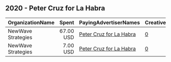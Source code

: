 ## 2020 - Peter Cruz for La Habra 
|OrganizationName|Spent|PayingAdvertiserNames|CreativeUrls|Impressions|Genders|AgeBrackets|CountryCodes|BillingAddresses|CandidateBallotInformation|
|:---|---:|:---|:---|---:|:---|:---|:---|:---|:---|
|NewWave Strategies|67.00 USD|[Peter Cruz for La Habra](2020/Peter_Cruz_for_La_Habra.md)|[0](https://www.snap.com/political-ads/asset/88b800010c1894cf7d2d034637007e89b3c6cf9903ffc211a7fa853e86914088?mediaType=png)|16,290||18+|united states|US|Peter Cruz|
|NewWave Strategies|7.00 USD|[Peter Cruz for La Habra](2020/Peter_Cruz_for_La_Habra.md)|[0](https://www.snap.com/political-ads/asset/7376487d6e450b4330a031ba9eb0525a53de62fe37682f672ee0673e97cc3c02?mediaType=png)|1,861||18+|united states|US|Peter Cruz|
